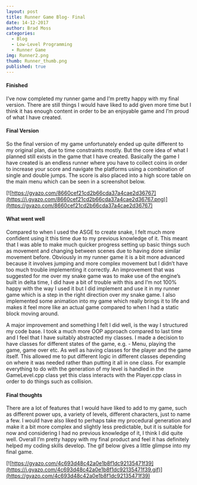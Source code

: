 ```yaml
---
layout: post
title: Runner Game Blog- Final
date: 14-12-2017
author: Brad Moss
categories:
  - Blog
  - Low-Level Programming
  - Runner Game
img: Runner2.png
thumb: Runner_thumb.png
published: true
---
```

#### Finished

I’ve now completed my runner game and I’m pretty happy with my final version. There are still things I would have liked to add given more time but I think it has enough content in order to be an enjoyable game and I’m proud of what I have created.

<!--more-->

#### Final Version

So the final version of my game unfortunately ended up quite different to my original plan, due to time constraints mostly. But the core idea of what I planned still exists in the game that I have created. Basically the game I have created is an endless runner where you have to collect coins in order to increase your score and navigate the platforms using a combination of single and double jumps. The score is also placed into a high score table on the main menu which can be seen in a screenshot below.

[![https://gyazo.com/8660cef21cd2b66cda37a4cae2d36767](https://i.gyazo.com/8660cef21cd2b66cda37a4cae2d36767.png)](https://gyazo.com/8660cef21cd2b66cda37a4cae2d36767)

#### What went well

Compared to when I used the ASGE to create snake, I felt much more confident using it this time due to my previous knowledge of it. This meant that I was able to make much quicker progress setting up basic things such as movement and changing between scenes due to having done similar movement before. Obviously in my runner game it is a bit more advanced because it involves jumping and more complex movement but I didn’t have too much trouble implementing it correctly. An improvement that was suggested for me over my snake game was to make use of the engine’s built in delta time, I did have a bit of trouble with this and I’m not 100% happy with the way I used it but I did implement and use it in my runner game which is a step in the right direction over my snake game. I also implemented some animation into my game which really brings it to life and makes it feel more like an actual game compared to when I had a static block moving around.

A major improvement and something I felt I did well, is the way I structured my code base. I took a much more OOP approach compared to last time and I feel that I have suitably abstracted my classes. I made a decision to have classes for different states of the game, e.g. - Menu, playing the game, game over etc. As well as having classes for the player and the game itself. This allowed me to put different logic in different classes depending on where it was needed rather than putting it all in one class. For example everything to do with the generation of my level is handled in the GameLevel.cpp class yet this class interacts with the Player.cpp class in order to do things such as collision.

#### Final thoughts

There are a lot of features that I would have liked to add to my game, such as different power ups, a variety of levels, different characters, just to name a few. I would have also liked to perhaps take my procedural generation and make it a bit more complex and slightly less predictable, but it is suitable for now and considering I had no previous knowledge of it, I think I did quite well. Overall I’m pretty happy with my final product and feel it has definitely helped my coding skills develop. The gif below gives a little glimpse into my final game.

[![https://gyazo.com/4c693d48c42a0e1b8f1dc92135471f39](https://i.gyazo.com/4c693d48c42a0e1b8f1dc92135471f39.gif)](https://gyazo.com/4c693d48c42a0e1b8f1dc92135471f39) 

